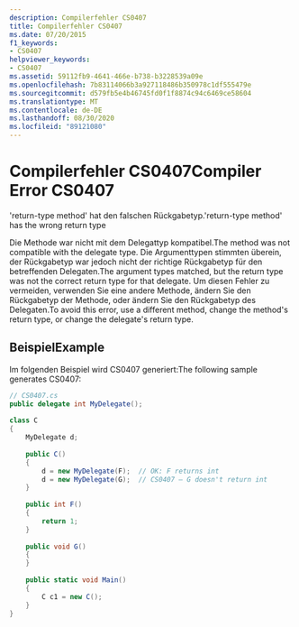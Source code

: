```yaml
---
description: Compilerfehler CS0407
title: Compilerfehler CS0407
ms.date: 07/20/2015
f1_keywords:
- CS0407
helpviewer_keywords:
- CS0407
ms.assetid: 59112fb9-4641-466e-b738-b3228539a09e
ms.openlocfilehash: 7b83114066b3a927118486b350978c1df555479e
ms.sourcegitcommit: d579fb5e4b46745fd0f1f8874c94c6469ce58604
ms.translationtype: MT
ms.contentlocale: de-DE
ms.lasthandoff: 08/30/2020
ms.locfileid: "89121080"
---
```

# <a name="compiler-error-cs0407"></a><span data-ttu-id="60fd2-103">Compilerfehler CS0407</span><span class="sxs-lookup"><span data-stu-id="60fd2-103">Compiler Error CS0407</span></span>
<span data-ttu-id="60fd2-104">'return-type method' hat den falschen Rückgabetyp.</span><span class="sxs-lookup"><span data-stu-id="60fd2-104">'return-type method' has the wrong return type</span></span>  
  
 <span data-ttu-id="60fd2-105">Die Methode war nicht mit dem Delegattyp kompatibel.</span><span class="sxs-lookup"><span data-stu-id="60fd2-105">The method was not compatible with the delegate type.</span></span> <span data-ttu-id="60fd2-106">Die Argumenttypen stimmten überein, der Rückgabetyp war jedoch nicht der richtige Rückgabetyp für den betreffenden Delegaten.</span><span class="sxs-lookup"><span data-stu-id="60fd2-106">The argument types matched, but the return type was not the correct return type for that delegate.</span></span> <span data-ttu-id="60fd2-107">Um diesen Fehler zu vermeiden, verwenden Sie eine andere Methode, ändern Sie den Rückgabetyp der Methode, oder ändern Sie den Rückgabetyp des Delegaten.</span><span class="sxs-lookup"><span data-stu-id="60fd2-107">To avoid this error, use a different method, change the method's return type, or change the delegate's return type.</span></span>  
  
## <a name="example"></a><span data-ttu-id="60fd2-108">Beispiel</span><span class="sxs-lookup"><span data-stu-id="60fd2-108">Example</span></span>  
 <span data-ttu-id="60fd2-109">Im folgenden Beispiel wird CS0407 generiert:</span><span class="sxs-lookup"><span data-stu-id="60fd2-109">The following sample generates CS0407:</span></span>  
  
```csharp  
// CS0407.cs  
public delegate int MyDelegate();  
  
class C  
{  
    MyDelegate d;  
  
    public C()  
    {  
        d = new MyDelegate(F);  // OK: F returns int  
        d = new MyDelegate(G);  // CS0407 – G doesn't return int  
    }  
  
    public int F()  
    {  
        return 1;  
    }  
  
    public void G()  
    {  
    }  
  
    public static void Main()  
    {  
        C c1 = new C();  
    }  
}  
```
